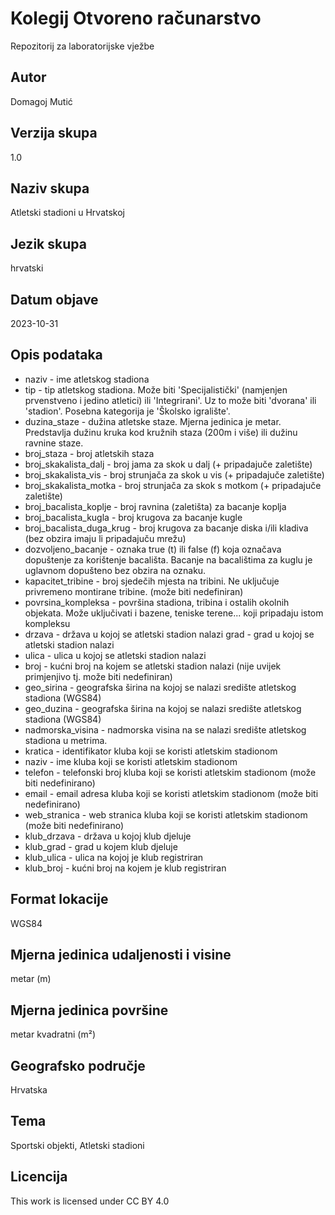 # Kolegij Otvoreno računarstvo
Repozitorij za laboratorijske vježbe
## Autor
Domagoj Mutić
## Verzija skupa
1.0
## Naziv skupa
Atletski stadioni u Hrvatskoj
## Jezik skupa
hrvatski
## Datum objave
2023-10-31
## Opis podataka
- naziv - ime atletskog stadiona
- tip - tip atletskog stadiona. Može biti 'Specijalistički' (namjenjen prvenstveno i jedino atletici) ili 'Integrirani'. Uz to može biti 'dvorana' ili 'stadion'. Posebna kategorija je 'Školsko igralište'.
- duzina_staze - dužina atletske staze. Mjerna jedinica je metar. Predstavlja dužinu kruka kod kružnih staza (200m i više) ili dužinu ravnine staze.
- broj_staza - broj atletskih staza
- broj_skakalista_dalj - broj jama za skok u dalj (+ pripadajuče zaletište)
- broj_skakalista_vis - broj strunjača za skok u vis (+ pripadajuče zaletište)
- broj_skakalista_motka - broj strunjača za skok s motkom (+ pripadajuče zaletište)
- broj_bacalista_koplje - broj ravnina (zaletišta) za bacanje koplja
- broj_bacalista_kugla - broj krugova za bacanje kugle
- broj_bacalista_duga_krug - broj krugova za bacanje diska i/ili kladiva (bez obzira imaju li pripadajuču mrežu)
- dozvoljeno_bacanje - oznaka true (t) ili false (f) koja označava dopuštenje za korištenje bacališta. Bacanje na bacalištima za kuglu je uglavnom dopušteno bez obzira na oznaku.
- kapacitet_tribine - broj sjedečih mjesta na tribini. Ne uključuje privremeno montirane tribine. (može biti nedefiniran)
- povrsina_kompleksa - površina stadiona, tribina i ostalih okolnih objekata. Može uključivati i bazene, teniske terene... koji pripadaju istom kompleksu
- drzava - država u kojoj se atletski stadion nalazi
grad - grad u kojoj se atletski stadion nalazi
- ulica - ulica u kojoj se atletski stadion nalazi
- broj - kućni broj na kojem se atletski stadion nalazi (nije uvijek primjenjivo tj. može biti nedefiniran)
- geo_sirina - geografska širina na kojoj se nalazi središte atletskog stadiona (WGS84)
- geo_duzina - geografska širina na kojoj se nalazi središte atletskog stadiona (WGS84)
- nadmorska_visina - nadmorska visina na se nalazi središte atletskog stadiona u metrima.
- kratica - identifikator kluba koji se koristi atletskim stadionom
- naziv - ime kluba koji se koristi atletskim stadionom
- telefon - telefonski broj kluba koji se koristi atletskim stadionom (može biti nedefinirano)
- email - email adresa kluba koji se koristi atletskim stadionom (može biti nedefinirano)
- web_stranica - web stranica kluba koji se koristi atletskim stadionom (može biti nedefinirano)
- klub_drzava - država u kojoj klub djeluje
- klub_grad - grad u kojem klub djeluje
- klub_ulica - ulica na kojoj je klub registriran
- klub_broj - kućni broj na kojem je klub registriran
## Format lokacije
WGS84
## Mjerna jedinica udaljenosti i visine
metar (m)
## Mjerna jedinica površine
metar kvadratni (m²)
## Geografsko područje
Hrvatska
## Tema
Sportski objekti, Atletski stadioni
## Licencija
This work is licensed under CC BY 4.0 
